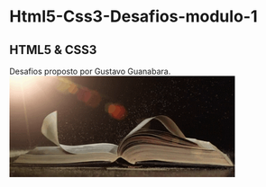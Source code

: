 # Html5-Css3-Desafios-modulo-1
## HTML5  & CSS3

Desafios proposto por Gustavo Guanabara.
![livro_gif](https://github.com/leandroluizpereira/Html5-Css3-Desafios-modulo-1/blob/main/livro_gif.gif)
